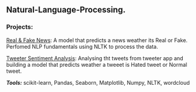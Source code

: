 ## Natural-Language-Processing.

### Projects:

[Real & Fake News](https://github.com/krishnavamshikorpal/Natural-Language-Processing-NLP-portfolio/blob/master/real%20fake/fack%20%20or%20true.ipynb): A model that predicts a news weather its Real or Fake. Perfomed NLP fundamentals using NLTK to process the data.

[Tweeter Sentiment Analysis](https://github.com/krishnavamshikorpal/Natural-Language-Processing-NLP-portfolio/blob/master/Tweeter%20Sentiment%20Analysis/Twitter%20Sentiment%20Analysis.ipynb): Analysing tht tweets from tweeter app and building a model that predicts weather a tweeet is Hated tweet or Normal tweet.



***Tools:*** scikit-learn, Pandas, Seaborn, Matplotlib, Numpy, NLTK, wordcloud
